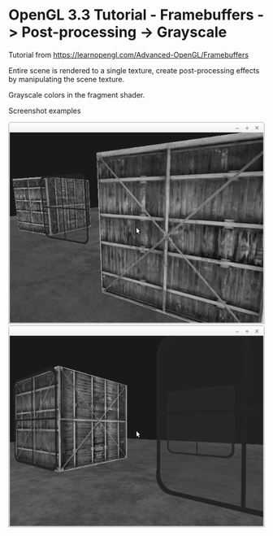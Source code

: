 # OpenGL 3.3 Tutorial - Framebuffers -> Post-processing -> Grayscale

Tutorial from https://learnopengl.com/Advanced-OpenGL/Framebuffers

Entire scene is rendered to a single texture, create post-processing effects by manipulating the scene texture.

Grayscale colors in the fragment shader.

Screenshot examples 

![alt text](https://github.com/tapin13/openGL-3-3-examples/blob/master/tutorialXVIII2_post_processing_grayscale/Screenshot.png)
![alt text](https://github.com/tapin13/openGL-3-3-examples/blob/master/tutorialXVIII2_post_processing_grayscale/Screenshot_1.png)
